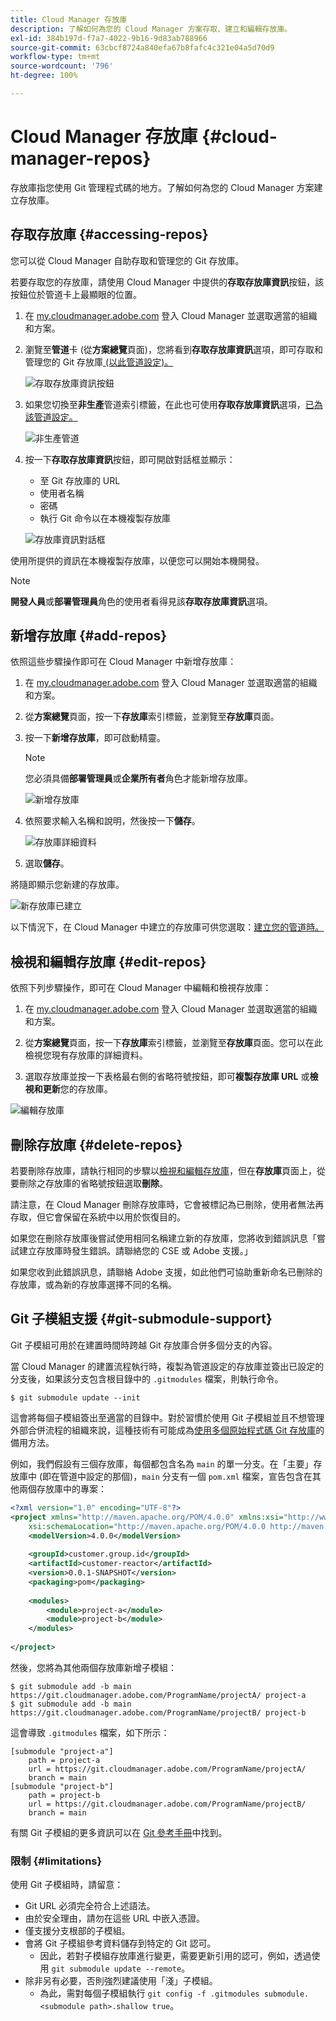 ```yaml
---
title: Cloud Manager 存放庫
description: 了解如何為您的 Cloud Manager 方案存取、建立和編輯存放庫。
exl-id: 384b197d-f7a7-4022-9b16-9d83ab788966
source-git-commit: 63cbcf8724a840efa67b8fafc4c321e04a5d70d9
workflow-type: tm+mt
source-wordcount: '796'
ht-degree: 100%

---
```



# Cloud Manager 存放庫 {#cloud-manager-repos}

存放庫指您使用 Git 管理程式碼的地方。了解如何為您的 Cloud Manager 方案建立存放庫。

## 存取存放庫 {#accessing-repos}

您可以從 Cloud Manager 自助存取和管理您的 Git 存放庫。

若要存取您的存放庫，請使用 Cloud Manager 中提供的&#x200B;**存取存放庫資訊**&#x200B;按鈕，該按鈕位於管道卡上最顯眼的位置。

1. 在 [my.cloudmanager.adobe.com](https://my.cloudmanager.adobe.com) 登入 Cloud Manager 並選取適當的組織和方案。

1. 瀏覽至&#x200B;**管道**&#x200B;卡 (從&#x200B;**方案總覽**&#x200B;頁面)，您將看到&#x200B;**存取存放庫資訊**&#x200B;選項，即可存取和管理您的 Git 存放庫[ (以此管道設定)。](/help/using/production-pipelines.md)

   ![存取存放庫資訊按鈕](/help/assets/access-repo1.png)

1. 如果您切換至&#x200B;**非生產**&#x200B;管道索引標籤，在此也可使用&#x200B;**存取存放庫資訊**&#x200B;選項，[已為該管道設定。](/help/using/non-production-pipelines.md)

   ![非生產管道](/help/assets/access-repo-nonprod.png)

1. 按一下&#x200B;**存取存放庫資訊**&#x200B;按鈕，即可開啟對話框並顯示：

   * 至 Git 存放庫的 URL
   * 使用者名稱
   * 密碼
   * 執行 Git 命令以在本機複製存放庫

   ![存放庫資訊對話框](/help/assets/access-repo-create.png)

使用所提供的資訊在本機複製存放庫，以便您可以開始本機開發。

>[!NOTE]
>
>**開發人員**&#x200B;或&#x200B;**部署管理員**&#x200B;角色的使用者看得見該&#x200B;**存取存放庫資訊**&#x200B;選項。

## 新增存放庫 {#add-repos}

依照這些步驟操作即可在 Cloud Manager 中新增存放庫：

1. 在 [my.cloudmanager.adobe.com](https://my.cloudmanager.adobe.com) 登入 Cloud Manager 並選取適當的組織和方案。

1. 從&#x200B;**方案總覽**&#x200B;頁面，按一下&#x200B;**存放庫**&#x200B;索引標籤，並瀏覽至&#x200B;**存放庫**&#x200B;頁面。

1. 按一下&#x200B;**新增存放庫**，即可啟動精靈。

   >[!NOTE]
   >
   >您必須具備&#x200B;**部署管理員**&#x200B;或&#x200B;**企業所有者**&#x200B;角色才能新增存放庫。

   ![新增存放庫](/help/assets/create-repo2.png)

1. 依照要求輸入名稱和說明，然後按一下&#x200B;**儲存**。

   ![存放庫詳細資料](/help/assets/repo-1.png)

1. 選取&#x200B;**儲存**。

將隨即顯示您新建的存放庫。

![新存放庫已建立](/help/assets/create-repo3.png)

以下情況下，在 Cloud Manager 中建立的存放庫可供您選取：[建立您的管道時。](/help/overview/ci-cd-pipelines.md)

## 檢視和編輯存放庫 {#edit-repos}

依照下列步驟操作，即可在 Cloud Manager 中編輯和檢視存放庫：

1. 在 [my.cloudmanager.adobe.com](https://my.cloudmanager.adobe.com) 登入 Cloud Manager 並選取適當的組織和方案。

1. 從&#x200B;**方案總覽**&#x200B;頁面，按一下&#x200B;**存放庫**&#x200B;索引標籤，並瀏覽至&#x200B;**存放庫**&#x200B;頁面。您可以在此檢視您現有存放庫的詳細資料。

1. 選取存放庫並按一下表格最右側的省略符號按鈕，即可&#x200B;**複製存放庫 URL** 或&#x200B;**檢視和更新**&#x200B;您的存放庫。

![編輯存放庫](/help/assets/create-repo3.png)

## 刪除存放庫 {#delete-repos}

若要刪除存放庫，請執行相同的步驟以[檢視和編輯存放庫](#edit-repos)，但在&#x200B;**存放庫**&#x200B;頁面上，從要刪除之存放庫的省略號按鈕選取&#x200B;**刪除**。

請注意，在 Cloud Manager 刪除存放庫時，它會被標記為已刪除，使用者無法再存取，但它會保留在系統中以用於恢復目的。

如果您在刪除存放庫後嘗試使用相同名稱建立新的存放庫，您將收到錯誤訊息「嘗試建立存放庫時發生錯誤。請聯絡您的 CSE 或 Adobe 支援。」

如果您收到此錯誤訊息，請聯絡 Adobe 支援，如此他們可協助重新命名已刪除的存放庫，或為新的存放庫選擇不同的名稱。

## Git 子模組支援 {#git-submodule-support}

Git 子模組可用於在建置時間時跨越 Git 存放庫合併多個分支的內容。

當 Cloud Manager 的建置流程執行時，複製為管道設定的存放庫並簽出已設定的分支後，如果該分支包含根目錄中的 `.gitmodules` 檔案，則執行命令。

```
$ git submodule update --init
```

這會將每個子模組簽出至適當的目錄中。對於習慣於使用 Git 子模組並且不想管理外部合併流程的組織來說，這種技術有可能成為[使用多個原始程式碼 Git 存放庫](/help/managing-code/multiple-git-repos.md)的備用方法。

例如，我們假設有三個存放庫，每個都包含名為 `main` 的單一分支。在「主要」存放庫中 (即在管道中設定的那個)，`main` 分支有一個 `pom.xml` 檔案，宣告包含在其他兩個存放庫中的專案：

```xml
<?xml version="1.0" encoding="UTF-8"?>
<project xmlns="http://maven.apache.org/POM/4.0.0" xmlns:xsi="http://www.w3.org/2001/XMLSchema-instance"
    xsi:schemaLocation="http://maven.apache.org/POM/4.0.0 http://maven.apache.org/maven-v4_0_0.xsd">
    <modelVersion>4.0.0</modelVersion>
   
    <groupId>customer.group.id</groupId>
    <artifactId>customer-reactor</artifactId>
    <version>0.0.1-SNAPSHOT</version>
    <packaging>pom</packaging>
   
    <modules>
        <module>project-a</module>
        <module>project-b</module>
    </modules>
   
</project>
```

然後，您將為其他兩個存放庫新增子模組：

```shell
$ git submodule add -b main https://git.cloudmanager.adobe.com/ProgramName/projectA/ project-a
$ git submodule add -b main https://git.cloudmanager.adobe.com/ProgramName/projectB/ project-b
```

這會導致 `.gitmodules` 檔案，如下所示：

```text
[submodule "project-a"]
    path = project-a
    url = https://git.cloudmanager.adobe.com/ProgramName/projectA/
    branch = main
[submodule "project-b"]
    path = project-b
    url = https://git.cloudmanager.adobe.com/ProgramName/projectB/
    branch = main
```

有關 Git 子模組的更多資訊可以在 [Git 參考手冊](https://git-scm.com/book/en/v2/Git-Tools-Submodules)中找到。

### 限制 {#limitations}

使用 Git 子模組時，請留意：

* Git URL 必須完全符合上述語法。
* 由於安全理由，請勿在這些 URL 中嵌入憑證。
* 僅支援分支根部的子模組。
* 會將 Git 子模組參考資料儲存到特定的 Git 認可。
   * 因此，若對子模組存放庫進行變更，需要更新引用的認可，例如，透過使用 `git submodule update --remote`。
* 除非另有必要，否則強烈建議使用「淺」子模組。
   * 為此，需對每個子模組執行 `git config -f .gitmodules submodule.<submodule path>.shallow true`。
